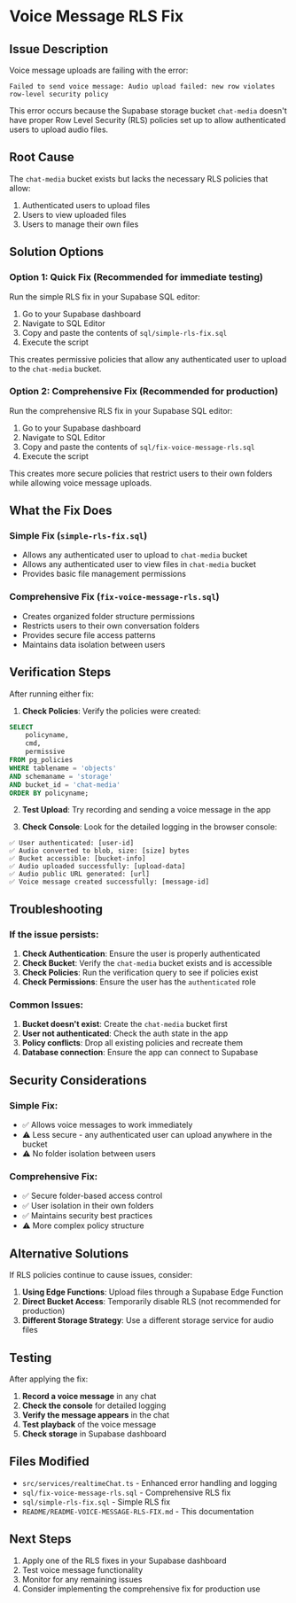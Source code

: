 # Voice Message RLS Fix

## Issue Description
Voice message uploads are failing with the error:
```
Failed to send voice message: Audio upload failed: new row violates row-level security policy
```

This error occurs because the Supabase storage bucket `chat-media` doesn't have proper Row Level Security (RLS) policies set up to allow authenticated users to upload audio files.

## Root Cause
The `chat-media` bucket exists but lacks the necessary RLS policies that allow:
1. Authenticated users to upload files
2. Users to view uploaded files
3. Users to manage their own files

## Solution Options

### Option 1: Quick Fix (Recommended for immediate testing)
Run the simple RLS fix in your Supabase SQL editor:

1. Go to your Supabase dashboard
2. Navigate to SQL Editor
3. Copy and paste the contents of `sql/simple-rls-fix.sql`
4. Execute the script

This creates permissive policies that allow any authenticated user to upload to the `chat-media` bucket.

### Option 2: Comprehensive Fix (Recommended for production)
Run the comprehensive RLS fix in your Supabase SQL editor:

1. Go to your Supabase dashboard
2. Navigate to SQL Editor
3. Copy and paste the contents of `sql/fix-voice-message-rls.sql`
4. Execute the script

This creates more secure policies that restrict users to their own folders while allowing voice message uploads.

## What the Fix Does

### Simple Fix (`simple-rls-fix.sql`)
- Allows any authenticated user to upload to `chat-media` bucket
- Allows any authenticated user to view files in `chat-media` bucket
- Provides basic file management permissions

### Comprehensive Fix (`fix-voice-message-rls.sql`)
- Creates organized folder structure permissions
- Restricts users to their own conversation folders
- Provides secure file access patterns
- Maintains data isolation between users

## Verification Steps

After running either fix:

1. **Check Policies**: Verify the policies were created:
```sql
SELECT 
    policyname,
    cmd,
    permissive
FROM pg_policies 
WHERE tablename = 'objects' 
AND schemaname = 'storage'
AND bucket_id = 'chat-media'
ORDER BY policyname;
```

2. **Test Upload**: Try recording and sending a voice message in the app

3. **Check Console**: Look for the detailed logging in the browser console:
```
✅ User authenticated: [user-id]
✅ Audio converted to blob, size: [size] bytes
✅ Bucket accessible: [bucket-info]
✅ Audio uploaded successfully: [upload-data]
✅ Audio public URL generated: [url]
✅ Voice message created successfully: [message-id]
```

## Troubleshooting

### If the issue persists:

1. **Check Authentication**: Ensure the user is properly authenticated
2. **Check Bucket**: Verify the `chat-media` bucket exists and is accessible
3. **Check Policies**: Run the verification query to see if policies exist
4. **Check Permissions**: Ensure the user has the `authenticated` role

### Common Issues:

1. **Bucket doesn't exist**: Create the `chat-media` bucket first
2. **User not authenticated**: Check the auth state in the app
3. **Policy conflicts**: Drop all existing policies and recreate them
4. **Database connection**: Ensure the app can connect to Supabase

## Security Considerations

### Simple Fix:
- ✅ Allows voice messages to work immediately
- ⚠️ Less secure - any authenticated user can upload anywhere in the bucket
- ⚠️ No folder isolation between users

### Comprehensive Fix:
- ✅ Secure folder-based access control
- ✅ User isolation in their own folders
- ✅ Maintains security best practices
- ⚠️ More complex policy structure

## Alternative Solutions

If RLS policies continue to cause issues, consider:

1. **Using Edge Functions**: Upload files through a Supabase Edge Function
2. **Direct Bucket Access**: Temporarily disable RLS (not recommended for production)
3. **Different Storage Strategy**: Use a different storage service for audio files

## Testing

After applying the fix:

1. **Record a voice message** in any chat
2. **Check the console** for detailed logging
3. **Verify the message appears** in the chat
4. **Test playback** of the voice message
5. **Check storage** in Supabase dashboard

## Files Modified

- `src/services/realtimeChat.ts` - Enhanced error handling and logging
- `sql/fix-voice-message-rls.sql` - Comprehensive RLS fix
- `sql/simple-rls-fix.sql` - Simple RLS fix
- `README/README-VOICE-MESSAGE-RLS-FIX.md` - This documentation

## Next Steps

1. Apply one of the RLS fixes in your Supabase dashboard
2. Test voice message functionality
3. Monitor for any remaining issues
4. Consider implementing the comprehensive fix for production use
